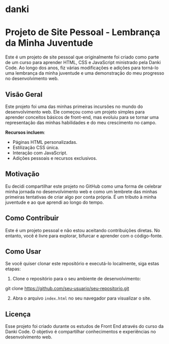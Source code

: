 # danki

# Projeto de Site Pessoal - Lembrança da Minha Juventude

Este é um projeto de site pessoal que originalmente foi criado como parte de um curso para aprender HTML, CSS e JavaScript ministrado pela Danki Code. Ao longo dos anos, fiz várias modificações e adições para torná-lo uma lembrança da minha juventude e uma demonstração do meu progresso no desenvolvimento web.

## Visão Geral

Este projeto foi uma das minhas primeiras incursões no mundo do desenvolvimento web. Ele começou como um projeto simples para aprender conceitos básicos de front-end, mas evoluiu para se tornar uma representação das minhas habilidades e do meu crescimento no campo.

**Recursos incluem**:

- Páginas HTML personalizadas.
- Estilização CSS única.
- Interação com JavaScript.
- Adições pessoais e recursos exclusivos.

## Motivação

Eu decidi compartilhar este projeto no GitHub como uma forma de celebrar minha jornada no desenvolvimento web e como um lembrete das minhas primeiras tentativas de criar algo por conta própria. É um tributo à minha juventude e ao que aprendi ao longo do tempo.

## Como Contribuir

Este é um projeto pessoal e não estou aceitando contribuições diretas. No entanto, você é livre para explorar, bifurcar e aprender com o código-fonte.

## Como Usar

Se você quiser clonar este repositório e executá-lo localmente, siga estas etapas:

1. Clone o repositório para o seu ambiente de desenvolvimento:

git clone https://github.com/seu-usuario/seu-repositorio.git

2. Abra o arquivo `index.html` no seu navegador para visualizar o site.

## Licença

Esse projeto foi criado durante os estudos de Front End através do curso da Danki Code. O objetivo é compartilhar conhecimentos e experiências no desenvolvimento web.
